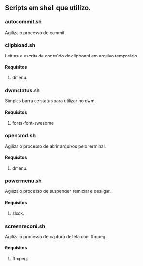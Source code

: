 ## Scripts em shell que utilizo.

### autocommit.sh

Agiliza o processo de commit.

### clipbload.sh

Leitura e escrita de conteúdo do clipboard em arquivo temporário.

#### Requisitos

1. dmenu.

### dwmstatus.sh

Simples barra de status para utilizar no dwm.

#### Requisitos

1. fonts-font-awesome.

### opencmd.sh

Agiliza o processo de abrir arquivos pelo terminal.

#### Requisitos

1. dmenu.

### powermenu.sh

Agiliza o processo de suspender, reiniciar e desligar.

#### Requisitos

1. slock.

### screenrecord.sh

Agiliza o processo de captura de tela com ffmpeg.

#### Requisitos

1. ffmpeg.
